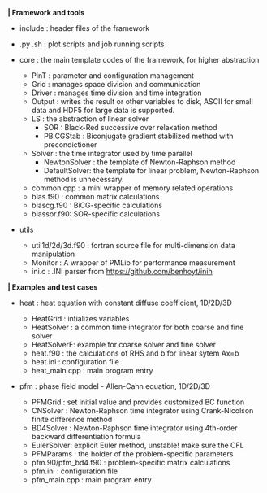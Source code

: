 
**| Framework and tools** 

- include : header files of the framework
- .py .sh  : plot scripts and job running scripts

- core : the main template codes of the framework, for higher abstraction 
  - PinT   : parameter and configuration management 
  - Grid   : manages space division and communication 
  - Driver : manages time division and time integration
  - Output : writes the result or other variables to disk, ASCII for small data and HDF5 for large data is supported.
  - LS     : the abstraction of linear solver
    - SOR       : Black-Red successive over relaxation method 
    - PBiCGStab : Biconjugate gradient stabilized method with precondictioner
  - Solver : the time integrator used by time parallel
    - NewtonSolver : the template of Newton-Raphson method
    - DefaultSolver: the template for linear problem, Newton-Raphson method is unnecessary.  
  - common.cpp : a mini wrapper of memory related operations
  - blas.f90   : common matrix calculations  
  - blascg.f90 : BiCG-specific calculations
  - blassor.f90: SOR-specific calculations

- utils
  - util1d/2d/3d.f90 : fortran source file for multi-dimension data manipulation 
  - Monitor : A wrapper of PMLib for performance measurement
  - ini.c   : .INI parser from https://github.com/benhoyt/inih  


**| Examples and test cases**  

- heat : heat equation with constant diffuse coefficient, 1D/2D/3D
  - HeatGrid   : intializes variables
  - HeatSolver : a common time integrator for both coarse and fine solver 
  - HeatSolverF: example for coarse solver and fine solver
  - heat.f90   : the calculations of RHS and b for linear sytem Ax=b 
  - heat.ini   : configuration file
  - heat_main.cpp : main program entry


- pfm : phase field model - Allen-Cahn equation, 1D/2D/3D 
  - PFMGrid    : set initial value and provides customized BC function 
  - CNSolver   : Newton-Raphson time integrator using Crank-Nicolson finite difference method 
  - BD4Solver  : Newton-Raphson time integrator using 4th-order backward differentiation formula 
  - EulerSolver: explicit Euler method, unstable! make sure the CFL 
  - PFMParams  : the holder of the problem-specific parameters 
  - pfm.90/pfm_bd4.f90 : problem-specific matrix calculations
  - pfm.ini    : configuration file
  - pfm_main.cpp : main program entry

